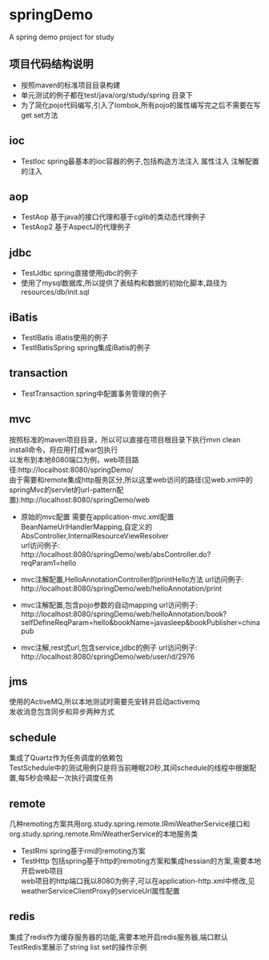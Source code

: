 # springDemo
A spring demo project for study

## 项目代码结构说明

* 按照maven的标准项目目录构建
* 单元测试的例子都在test/java/org/study/spring 目录下
* 为了简化pojo代码编写,引入了lombok,所有pojo的属性编写完之后不需要在写get set方法

## ioc

* TestIoc spring最基本的ioc容器的例子,包括构造方法注入 属性注入 注解配置的注入

## aop

* TestAop 基于java的接口代理和基于cglib的类动态代理例子
* TestAop2 基于AspectJ的代理例子

## jdbc

* TestJdbc spring直接使用jdbc的例子
* 使用了mysql数据库,所以提供了表结构和数据的初始化脚本,路径为resources/db/init.sql

## iBatis

* TestIBatis iBatis使用的例子
* TestIBatisSpring spring集成iBatis的例子

## transaction

* TestTransaction spring中配置事务管理的例子

## mvc

按照标准的maven项目目录，所以可以直接在项目根目录下执行mvn clean install命令，将应用打成war包执行  
以发布到本地8080端口为例，web项目路径:http://localhost:8080/springDemo/  
由于需要和remote集成http服务区分,所以这里web访问的路径(见web.xml中的springMvc的servlet的url-pattern配置):http://localhost:8080/springDemo/web

* 原始的mvc配置
需要在application-mvc.xml配置BeanNameUrlHandlerMapping,自定义的AbsController,InternalResourceViewResolver  
url访问例子:  
http://localhost:8080/springDemo/web/absController.do?reqParam1=hello

* mvc注解配置,HelloAnnotationController的printHello方法
url访问例子:  
http://localhost:8080/springDemo/web/helloAnnotation/print

* mvc注解配置,包含pojo参数的自动mapping
url访问例子:  
http://localhost:8080/springDemo/web/helloAnnotation/book?selfDefineReqParam=hello&bookName=javasleep&bookPublisher=chinapub

* mvc注解,rest式url,包含service,jdbc的例子
url访问例子:  
http://localhost:8080/springDemo/web/user/id/2976

## jms
使用的ActiveMQ,所以本地测试时需要先安转并启动activemq  
发收消息包含同步和异步两种方式  

## schedule
集成了Quartz作为任务调度的依赖包  
TestSchedule中的测试用例只是将当前睡眠20秒,其间schedule的线程中根据配置,每5秒会唤起一次执行调度任务  

## remote
几种remoting方案共用org.study.spring.remote.IRmiWeatherService接口和org.study.spring.remote.RmiWeatherService的本地服务类

* TestRmi spring基于rmi的remoting方案
* TestHttp 包括spring基于http的remoting方案和集成hessian的方案,需要本地开启web项目  
web项目的http端口我以8080为例子,可以在application-http.xml中修改,见weatherServiceClientProxy的serviceUrl属性配置

## redis
集成了redis作为缓存服务器的功能,需要本地开启redis服务器,端口默认  
TestRedis里展示了string list set的操作示例
